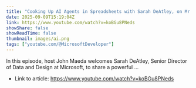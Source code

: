 ```yaml
---
title: "Cooking Up AI Agents in Spreadsheets with Sarah DeAtley, on Mr. Maeda&#39;s Cozy AI Kitchen"
date: 2025-09-09T15:19:04Z
link: https://www.youtube.com/watch?v=koBGu8PNeds
showShare: false
showReadTime: false
thumbnail: images/ai.png
tags: ["youtube.com/@MicrosoftDeveloper"]
---
```

In this episode, host John Maeda welcomes Sarah DeAtley, Senior Director of Data and Design at Microsoft, to share a powerful ...

- Link to article: https://www.youtube.com/watch?v=koBGu8PNeds